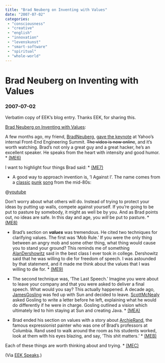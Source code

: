 ```yaml
---
title: "Brad Neuberg on Inventing with Values"
date: "2007-07-02"
categories:
 - "consciousness"
 - "creative"
 - "english"
 - "innovation"
 - "levenskunst"
 - "smart-software"
 - "spiritual"
 - "whole-world"
---
```

# Brad Neuberg on Inventing with Values
### 2007-07-02

Verbatim copy of EEK’s blog entry. Thanks EEK, for sharing this.

[Brad Neuberg on Inventing with Values](http://www.eekim.com/blog/tech/neuberginventionvalues.html):

A few months ago, my friend, [BradNeuberg](http://www.eekim.com/cgi-bin/wiki.pl?BradNeuberg), [gave the keynote](http://codinginparadise.org/weblog/2007/05/yahoo-frontend-summit-inventing-future.html) at Yahoo’s internal Front-End Engineering Summit. ~~The video is now online~~, and it’s worth watching. Brad’s not only a great guy and a great hacker, he’s an excellent speaker. He speaks from the heart with intensity and good humor. * [(ME6)](http://www.eekim.com/blog/2007/07/01/neuberginventionvalues#nidME6 "ME6")

I want to highlight four things Brad said: * [(ME7)](http://www.eekim.com/blog/2007/07/01/neuberginventionvalues#nidME7 "ME7")

- A good way to approach invention is, ’I Against I’. The name comes from a [classic](http://en.wikipedia.org/wiki/I_Against_I) [punk](http://www.sing365.com/music/lyric.nsf/I-Against-I-lyrics-Bad-Brains/286F8B749C69DB3E48256D0A002F6EFF) [song](http://youtube.com/watch?v=LOAHFwrqj04) from the mid-80s:

@[youtube](LOAHFwrqj04)

Don’t worry about what others will do. Instead of trying to protect your ideas by putting up walls, compete against yourself. If you’re going to be put to pasture by somebody, it might as well be by you. And as Brad points out, no ideas are safe. In this day and age, you _will_ be put to pasture. * [(ME8)](http://www.eekim.com/blog/2007/07/01/neuberginventionvalues#nidME8)

- Brad’s section on **_values_** was tremendous. He cited two techniques for clarifying values. The first was ’Mob Rule.’ If you were the only thing between an angry mob and some other thing, what thing would cause you to stand your ground? This reminds me of something [AlanDershowitz](http://www.eekim.com/cgi-bin/wiki.pl?AlanDershowitz) said in the best class I ever took in college. Dershowitz said that he was willing to die for freedom of speech. I was astounded by that statement, and it made me think about the values that I was willing to die for. * [(ME9)](http://www.eekim.com/blog/2007/07/01/neuberginventionvalues#nidME9)

- The second technique was, ’The Last Speech.’ Imagine you were about to leave your company and that you were asked to deliver a final speech. What would you say? This actually happened. A decade ago, [JamesGosling](http://www.eekim.com/cgi-bin/wiki.pl?JamesGosling) was fed up with Sun and decided to leave. [ScottMcNealy](http://www.eekim.com/cgi-bin/wiki.pl?ScottMcNealy) asked Gosling to write a letter before he left, explaining what he would do differently if he were in charge. Gosling outlined a vision which ultimately led to him staying at Sun and creating Java. * [(MEA)](http://www.eekim.com/blog/2007/07/01/neuberginventionvalues#nidMEA)

- Brad ended his section on values with a story about [ArchieRand](http://www.eekim.com/cgi-bin/wiki.pl?ArchieRand), the famous expressionist painter who was one of Brad’s professors at Columbia. Rand used to walk around the room as his students worked, look at them with his eyes blazing, and say, ’This shit matters.’ * [(MEB)](http://www.eekim.com/blog/2007/07/01/neuberginventionvalues#nidMEB)

Each of these things are worth thinking about and trying. * [(MEC)](http://www.eekim.com/blog/2007/07/01/neuberginventionvalues#nidMEC)

(Via [EEK Speaks](http://www.eekim.com/blog).)
